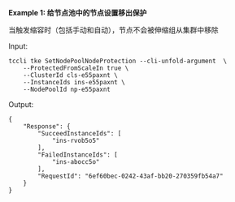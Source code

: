 **Example 1: 给节点池中的节点设置移出保护**

当触发缩容时（包括手动和自动），节点不会被伸缩组从集群中移除

Input: 

```
tccli tke SetNodePoolNodeProtection --cli-unfold-argument  \
    --ProtectedFromScaleIn true \
    --ClusterId cls-e55paxnt \
    --InstanceIds ins-e55paxnt \
    --NodePoolId np-e55paxnt
```

Output: 
```
{
    "Response": {
        "SucceedInstanceIds": [
            "ins-rvob5o5"
        ],
        "FailedInstanceIds": [
            "ins-abocc5o"
        ],
        "RequestId": "6ef60bec-0242-43af-bb20-270359fb54a7"
    }
}
```

